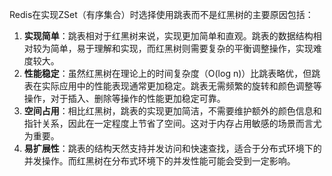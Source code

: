 Redis在实现ZSet（有序集合）时选择使用跳表而不是红黑树的主要原因包括：

1. **实现简单**：跳表相对于红黑树来说，实现更加简单和直观。跳表的数据结构相对较为简单，易于理解和实现，而红黑树则需要复杂的平衡调整操作，实现难度较大。
2. **性能稳定**：虽然红黑树在理论上的时间复杂度（O(log n)）比跳表略优，但跳表在实际应用中的性能表现通常更加稳定。跳表无需频繁的旋转和颜色调整等操作，对于插入、删除等操作的性能更加稳定可靠。
3. **空间占用**：相比红黑树，跳表的实现更加简洁，不需要维护额外的颜色信息和指针关系，因此在一定程度上节省了空间。这对于内存占用敏感的场景而言尤为重要。
4. **易扩展性**：跳表的结构天然支持并发访问和快速查找，适合于分布式环境下的并发操作。而红黑树在分布式环境下的并发性能可能会受到一定影响。